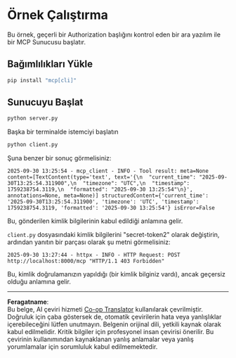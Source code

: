 <!--
CO_OP_TRANSLATOR_METADATA:
{
  "original_hash": "3f68294760a11dd3fdd175bd7f904a92",
  "translation_date": "2025-10-07T01:30:49+00:00",
  "source_file": "03-GettingStarted/11-simple-auth/code/basic/python/README.md",
  "language_code": "tr"
}
-->
# Örnek Çalıştırma

Bu örnek, geçerli bir Authorization başlığını kontrol eden bir ara yazılım ile bir MCP Sunucusu başlatır.

## Bağımlılıkları Yükle

```bash
pip install "mcp[cli]" 
```

## Sunucuyu Başlat

```bash
python server.py
```

Başka bir terminalde istemciyi başlatın

```bash
python client.py
```

Şuna benzer bir sonuç görmelisiniz:

```text
2025-09-30 13:25:54 - mcp_client - INFO - Tool result: meta=None content=[TextContent(type='text', text='{\n  "current_time": "2025-09-30T13:25:54.311900",\n  "timezone": "UTC",\n  "timestamp": 1759238754.3119,\n  "formatted": "2025-09-30 13:25:54"\n}', annotations=None, meta=None)] structuredContent={'current_time': '2025-09-30T13:25:54.311900', 'timezone': 'UTC', 'timestamp': 1759238754.3119, 'formatted': '2025-09-30 13:25:54'} isError=False
```

Bu, gönderilen kimlik bilgilerinin kabul edildiği anlamına gelir.

`client.py` dosyasındaki kimlik bilgilerini "secret-token2" olarak değiştirin, ardından yanıtın bir parçası olarak şu metni görmelisiniz:

```text
2025-09-30 13:27:44 - httpx - INFO - HTTP Request: POST http://localhost:8000/mcp "HTTP/1.1 403 Forbidden"
```

Bu, kimlik doğrulamanızın yapıldığı (bir kimlik bilginiz vardı), ancak geçersiz olduğu anlamına gelir.

---

**Feragatname**:  
Bu belge, AI çeviri hizmeti [Co-op Translator](https://github.com/Azure/co-op-translator) kullanılarak çevrilmiştir. Doğruluk için çaba göstersek de, otomatik çevirilerin hata veya yanlışlıklar içerebileceğini lütfen unutmayın. Belgenin orijinal dili, yetkili kaynak olarak kabul edilmelidir. Kritik bilgiler için profesyonel insan çevirisi önerilir. Bu çevirinin kullanımından kaynaklanan yanlış anlamalar veya yanlış yorumlamalar için sorumluluk kabul edilmemektedir.
